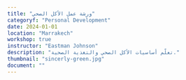```yaml
---
title: "ورشة عمل الأكل الصحي"
categoryf: "Personal Development"
date: 2024-01-01
location: "Marrakech"
workshop: true
instructor: "Eastman Johnson"
description: "تعلّم أساسيات الأكل الصحي والتغذية الصحية."
thumbnail: "sincerly-green.jpg"
document: ""
---
```

